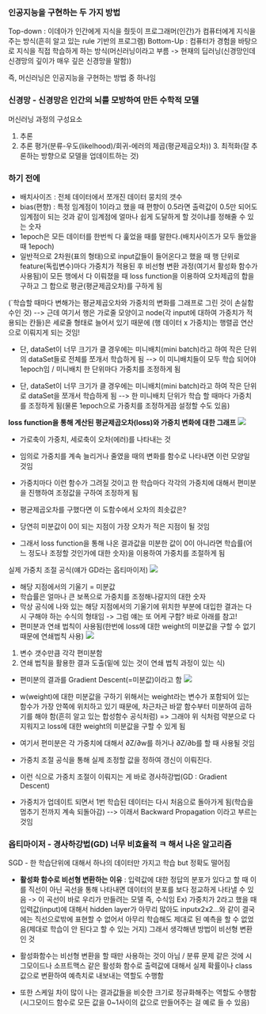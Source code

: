 ### 인공지능을 구현하는 두 가지 방법
Top-down : 이데아가 인간에게 지식을 줬듯이 프로그래머(인간)가 컴퓨터에게 지식을 주는 방식(흔히 알고 있는 rule 기반의 프로그램)
Bottom-Up : 컴퓨터가 경험을 바탕으로 지식을 직접 학습하게 하는 방식(머신러닝이라고 부름 -> 현재의 딥러닝(신경망인데 신경망의 깊이가 매우 깊은 신경망을 말함))

즉, 머신러닝은 인공지능을 구현하는 방법 중 하나임

### 신경망 - 신경망은 인간의 뇌를 모방하여 만든 수학적 모델

머신러닝 과정의 구성요소
1. 추론
2. 추론 평가(분류-우도(likelhood)/회귀-에러의 제곱(평균제곱오차)) 3. 최적화(잘 추론하는 방향으로 모델을 업데이트하는 것)

### 하기 전에
- 배치사이즈 : 전체 데이터에서 쪼개진 데이터 뭉치의 갯수
- bias(편향) : 특정 임계점이 1이라고 했을 때 편향이 0.5라면 출력값이 0.5만 되어도 임계점이 되는 것과 같이 임계점에 얼마나 쉽게 도달하게 할 것이냐를 정해줄 수 있는 숫자
- 1epoch은 모든 데이터를 한번씩 다 훑었을 때를 말한다.(배치사이즈가 모두 돌았을 때 1epoch)
- 일반적으로 2차원(표의 형태)으로 input값들이 들어온다고 했을 때 행 단위로 feature(독립변수)마다 가중치가 적용된 후 비선형 변환 과정(여기서 활성화 함수가 사용됨)이 모든 행에서 다 이뤄졌을 때 loss function을 이용하여 오차제곱의 합을 구하고 그 합으로 평균(평균제곱오차)를 구하게 됨

(`학습할 때마다 변해가는 평균제곱오차와 가중치의 변화를 그래프로 그린 것이 손실함수인 것)
--> 근데 여기서 행은 가로줄 모양이고  node(각 input에 대하여 가중치가 적용되는 칸들)은 세로줄 형태로 늘어서 있기 때문에 (행 데이터 x 가중치)는 행렬곱 연산으로 이뤄지게 되는 것임!


- 단, dataSet이 너무 크기가 클 경우에는 미니배치(mini batch)라고 하여 작은 단위의 dataSet들로 전체를 쪼개서 학습하게 됨  --> 이 미니배치들이 모두 학습 되어야 1epoch임 / 미니배치 한 단위마다 가중치를 조정하게 됨

- 단, dataSet이 너무 크기가 클 경우에는 미니배치(mini batch)라고 하여 작은 단위로 dataSet을 쪼개서 학습하게 됨  --> 한 미니배치 단위가 학습 할 때마다 가중치를 조정하게 됨(물론 1epoch으로 가중치를 조정하게끔 설정할 수도 있음)


**loss function을 통해 계산된 평균제곱오차(loss)와 가중치 변화에 대한 그래프**
![](Pasted%20image%2020230706102053.png)
- 가로축이 가중치, 세로축이 오차(에러)를 나타내는 것
- 임의로 가중치를 계속 늘리거나 줄였을 때의 변화를 함수로 나타내면 이런 모양일 것임
- 가중치마다 이런 함수가 그려질 것이고 한 학습마다 각각의 가중치에 대해서 편미분을 진행하여 조정값을 구하여 조정하게 됨

- 평균제곱오차를 구했다면 이 도함수에서 오차의 최솟값은?
- 당연히 미분값이 0이 되는 지점이 가장 오차가 적은 지점이 될 것임
- 그래서 loss function을 통해 나온 결과값을 미분한 값이 0이 아니라면 학습률(어느 정도나 조정할 것인가에 대한 숫자)을 이용하여 가중치를 조절하게 됨 

실제 가중치 조절 공식(얘가 GD라는 옵티마이저)
![](Pasted%20image%2020230706103659.png)
- 해당 지점에서의 기울기 = 미분값
- 학습률은 얼마나 큰 보폭으로 가중치를 조정해나갈지의 대한 숫자
- 막상 공식에 나와 있는 해당 지점에서의 기울기에 위치한 부분에 대입한 결과는 다시 구해야 하는 수식의 형태임 -> 그럼 얘는 또 어케 구함? 바로 아래를 참고! 
- 편미분과 연쇄 법칙이 사용됨(한번에 loss에 대한 weight의 미분값을 구할 수 없기 때문에 연쇄법칙 사용)
![](Pasted%20image%2020230706184404.png)
1. 변수 갯수만큼 각각 편미분함
2. 연쇄 법칙을 활용한 결과 도출(밑에 있는 것이 연쇄 법칙 과정이 있는 식)
- 편미분의 결과를 Gradient Descent(=미분값)이라고 함
![](Pasted%20image%2020230706184519.png)
- w(weight)에 대한 미분값을 구하기 위해서는 weight라는 변수가 포함되어 있는 함수가 가장 안쪽에 위치하고 있기 때문에, 차근차근 바깥 함수부터 미분하여 곱하기를 해야 함(흔히 알고 있는 합성함수 공식처럼) => 그래야 위 식처럼 약분으로 다 지워지고 loss에 대한 weight의 미분값을 구할 수  있게 됨
- 여기서 편미분은 각 가중치에 대해서 ∂Z/∂w를 하거나 ∂Z/∂b를 할 때 사용될 것임

- 가중치 조절 공식을 통해 실제 조정할 값을 정하여 갱신이 이뤄진다.
- 이런 식으로 가중치 조절이 이뤄지는 게 바로 경사하강법(GD : Gradient Descent)
- 가중치가 업데이트 되면서 1번 학습된 데이터는 다시 처음으로 돌아가게 됨(학습을 멈추기 전까지 계속 되돌아감)
--> 이래서 Backward Propagation 이라고 부르는 것임

### 옵티마이저 - 경사하강법(GD) 너무 비효율적 ㅋ 해서 나온 알고리즘
SGD - 한 학습단위에 대해서 하나의 데이터만 가지고 학습 but 정확도 떨어짐 

- **활성화 함수로 비선형 변환하는 이유** : 입력값에 대한 정답의 분포가 있다고 할 때 이를 직선이 아닌 곡선을 통해 나타내면 데이터의 분포를 보다 정교하게 나타낼 수 있음 -> 이 곡선이 바로 우리가 만들려는 모델 즉, 수식임
Ex) 가중치가 2라고 했을 때 입력값(input)에 대해서 hidden layer가 아무리 많아도 inputx2x2...와 같이 결국에는 직선으로밖에 표현할 수 없어서 아무리 학습해도 제대로 된 예측을 할 수 없었음(제대로 학습이 안 된다고 할 수 있는 거지) 그래서 생각해낸 방법이 비선형 변환인 것

- 활성화함수는 비선형 변환을 할 때만 사용하는 것이 아님 / 분류 문제 같은 것에 시그모이드나 소프트맥스 같은 활성화 함수로 출력값에 대해서 실제 확률이나 class값으로 변환하여 예측치로 내보내는 역할도 수행함 
- 또한 스케일 차이 많이 나는 결과값들을 비슷한 크기로 정규화해주는 역할도 수행함
(시그모이드 함수로 모든 값을 0~1사이의 값으로 만들어주는 걸 예로 들 수 있음)








